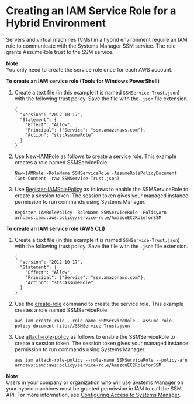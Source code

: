 # Creating an IAM Service Role for a Hybrid Environment<a name="sysman-service-role"></a>

Servers and virtual machines \(VMs\) in a hybrid environment require an IAM role to communicate with the Systems Manager SSM service\. The role grants AssumeRole trust to the SSM service\. 

**Note**  
You only need to create the service role once for each AWS account\.

**To create an IAM service role \(Tools for Windows PowerShell\)**

1. Create a text file \(in this example it is named `SSMService-Trust.json`\) with the following trust policy\. Save the file with the `.json` file extension\.

   ```
   {
     "Version": "2012-10-17",
     "Statement": {
       "Effect": "Allow",
       "Principal": {"Service": "ssm.amazonaws.com"},
       "Action": "sts:AssumeRole"
     }
   }
   ```

1. Use [New\-IAMRole](https://docs.aws.amazon.com/powershell/latest/reference/items/New-IAMRole.html) as follows to create a service role\. This example creates a role named SSMServiceRole\.

   ```
   New-IAMRole -RoleName SSMServiceRole -AssumeRolePolicyDocument (Get-Content -raw SSMService-Trust.json)
   ```

1. Use [Register\-IAMRolePolicy](https://docs.aws.amazon.com/powershell/latest/reference/items/Register-IAMRolePolicy.html) as follows to enable the SSMServiceRole to create a session token\. The session token gives your managed instance permission to run commands using Systems Manager\.

   ```
   Register-IAMRolePolicy -RoleName SSMServiceRole -PolicyArn arn:aws:iam::aws:policy/service-role/AmazonEC2RoleforSSM
   ```

**To create an IAM service role \(AWS CLI\)**

1. Create a text file \(in this example it is named `SSMService-Trust.json`\) with the following trust policy\. Save the file with the `.json` file extension\.

   ```
   {
     "Version": "2012-10-17",
     "Statement": {
       "Effect": "Allow",
       "Principal": {"Service": "ssm.amazonaws.com"},
       "Action": "sts:AssumeRole"
     }
   }
   ```

1. Use the [create\-role](https://docs.aws.amazon.com/cli/latest/reference/iam/create-role.html) command to create the service role\. This example creates a role named SSMServiceRole\.

   ```
   aws iam create-role --role-name SSMServiceRole --assume-role-policy-document file://SSMService-Trust.json 
   ```

1. Use [attach\-role\-policy](https://docs.aws.amazon.com/cli/latest/reference/iam/attach-role-policy.html) as follows to enable the SSMServiceRole to create a session token\. The session token gives your managed instance permission to run commands using Systems Manager\.

   ```
   aws iam attach-role-policy --role-name SSMServiceRole --policy-arn arn:aws:iam::aws:policy/service-role/AmazonEC2RoleforSSM 
   ```

**Note**  
Users in your company or organization who will use Systems Manager on your hybrid machines must be granted permission in IAM to call the SSM API\. For more information, see [Configuring Access to Systems Manager](systems-manager-access.md)\.